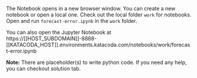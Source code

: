 The Notebook opens in a new browser window. You can create a new notebook or open a local one. Check out the local folder `work` for notebooks. Open and run `forecast-error.ipynb` in the `work` folder.

You can also open the Jupyter Notebook at https://[[HOST_SUBDOMAIN]]-8888-[[KATACODA_HOST]].environments.katacoda.com/notebooks/work/forecast-error.ipynb

**Note:**
There are placeholder(s) to write python code. If you need any help, you can checkout solution tab.